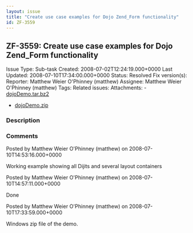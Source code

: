 ```yaml
---
layout: issue
title: "Create use case examples for Dojo Zend_Form functionality"
id: ZF-3559
---
```


ZF-3559: Create use case examples for Dojo Zend\_Form functionality
-------------------------------------------------------------------

 Issue Type: Sub-task Created: 2008-07-02T12:24:19.000+0000 Last Updated: 2008-07-10T17:34:00.000+0000 Status: Resolved Fix version(s): 
 Reporter:  Matthew Weier O'Phinney (matthew)  Assignee:  Matthew Weier O'Phinney (matthew)  Tags: 
 Related issues: 
 Attachments: - [dojoDemo.tar.bz2](/issues/secure/attachment/11383/dojoDemo.tar.bz2)
- [dojoDemo.zip](/issues/secure/attachment/11384/dojoDemo.zip)
 
### Description

 

 

### Comments

Posted by Matthew Weier O'Phinney (matthew) on 2008-07-10T14:53:16.000+0000

Working example showing all Dijits and several layout containers

 

 

Posted by Matthew Weier O'Phinney (matthew) on 2008-07-10T14:57:11.000+0000

Done

 

 

Posted by Matthew Weier O'Phinney (matthew) on 2008-07-10T17:33:59.000+0000

Windows zip file of the demo.

 

 